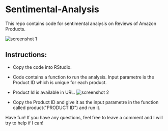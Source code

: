 # Sentimental-Analysis #

This repo contains code for sentimental analysis on Reviews of Amazon Products.

![screenshot 1](https://user-images.githubusercontent.com/32817147/34908298-621303f4-f85b-11e7-8a7a-195386d3e3f1.png)

## Instructions: ##

* Copy the code into RStudio.

* Code contains a function to run the analysis. Input parametre is the Product ID which is unique for each product.

* Product Id is available in URL.
![screenshot 2](https://user-images.githubusercontent.com/32817147/34908360-34e6feb6-f85c-11e7-94ca-2276ea0805f6.png)

* Copy the Product ID and give it as the input parametre in the function called product("PRODUCT ID") and run it.

Have fun!
If you have any questions, feel free to leave a comment and I will try to help if I can!



